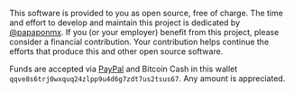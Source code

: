 This software is provided to you as open source, free of charge.  The time and
effort to develop and maintain this project is dedicated by [@papaponmx](https://twitter.com/papaponmx).
If you (or your employer) benefit from this project, please consider a financial
contribution.  Your contribution helps continue the efforts that produce this
and other open source software.

Funds are accepted via [PayPal](paypal.me/papaponmx) and Bitcoin Cash in this wallet `qqve8s6trj0wxquq24zlpp9u4d6g7zdt7us2tsus67`.  Any amount is appreciated.
